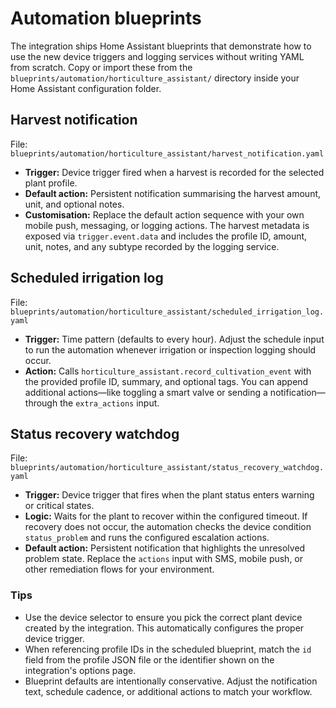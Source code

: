 # Automation blueprints

The integration ships Home Assistant blueprints that demonstrate how to use the
new device triggers and logging services without writing YAML from scratch. Copy
or import these from the `blueprints/automation/horticulture_assistant/`
directory inside your Home Assistant configuration folder.

## Harvest notification

File: `blueprints/automation/horticulture_assistant/harvest_notification.yaml`

- **Trigger:** Device trigger fired when a harvest is recorded for the selected
  plant profile.
- **Default action:** Persistent notification summarising the harvest amount,
  unit, and optional notes.
- **Customisation:** Replace the default action sequence with your own mobile
  push, messaging, or logging actions. The harvest metadata is exposed via
  `trigger.event.data` and includes the profile ID, amount, unit, notes, and any
  subtype recorded by the logging service.

## Scheduled irrigation log

File: `blueprints/automation/horticulture_assistant/scheduled_irrigation_log.yaml`

- **Trigger:** Time pattern (defaults to every hour). Adjust the schedule input
  to run the automation whenever irrigation or inspection logging should occur.
- **Action:** Calls `horticulture_assistant.record_cultivation_event` with the
  provided profile ID, summary, and optional tags. You can append additional
  actions—like toggling a smart valve or sending a notification—through the
  `extra_actions` input.

## Status recovery watchdog

File: `blueprints/automation/horticulture_assistant/status_recovery_watchdog.yaml`

- **Trigger:** Device trigger that fires when the plant status enters warning
  or critical states.
- **Logic:** Waits for the plant to recover within the configured timeout. If
  recovery does not occur, the automation checks the device condition
  `status_problem` and runs the configured escalation actions.
- **Default action:** Persistent notification that highlights the unresolved
  problem state. Replace the `actions` input with SMS, mobile push, or other
  remediation flows for your environment.

### Tips

- Use the device selector to ensure you pick the correct plant device created
  by the integration. This automatically configures the proper device trigger.
- When referencing profile IDs in the scheduled blueprint, match the `id` field
  from the profile JSON file or the identifier shown on the integration's
  options page.
- Blueprint defaults are intentionally conservative. Adjust the notification
  text, schedule cadence, or additional actions to match your workflow.
